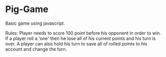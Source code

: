 # Pig-Game

Basic game using javascript.

Rules:
Player needs to score 100 point before his opponent in order to win. If a player roll a 'one' then he lose all of his current points and his turn is over.
A player can also hold his turn to save all of rolled points to his account and change the turn.
